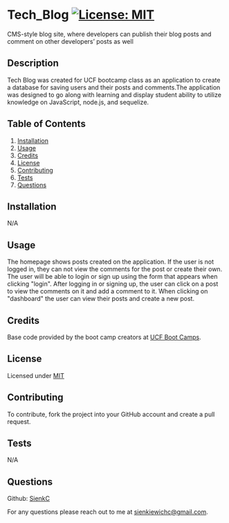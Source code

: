 # Tech_Blog [![License: MIT](https://img.shields.io/badge/License-MIT-blue.svg)](https://opensource.org/license/mit/)
CMS-style blog site, where developers can publish their blog posts and comment on other developers’ posts as well


  ## Description

  Tech Blog was created for UCF bootcamp class as an application to create a database for saving users and their posts and comments.The application was designed to go along with learning and display student ability to utilize knowledge on JavaScript, node.js, and sequelize.


  ## Table of Contents

  1. [Installation](#installation)
  2. [Usage](#usage)
  3. [Credits](#credits)
  4. [License](#license)
  5. [Contributing](#contributing)
  6. [Tests](#tests)
  7. [Questions](#questions)


  ## Installation <a id="installation"></a>

  N/A


  ## Usage <a id="usage"></a>

   The homepage shows posts created on the application. If the user is not logged in, they can not view the comments for the post or create their own. The user will be able to login or sign up using the form that appears when clicking "login". After logging in or signing up, the user can click on a post to view the comments on it and add a comment to it. When clicking on "dashboard" the user can view their posts and create a new post. 

  ## Credits <a id="credits"></a>

  Base code provided by the boot camp creators at [UCF Boot Camps](https://bootcamp.ce.ucf.edu/).


  ## License <a id="license"></a>

  Licensed under [MIT](LICENSE)


  ## Contributing <a id="contributing"></a>

  To contribute, fork the project into your GitHub account and create a pull request.


  ## Tests <a id="tests"></a>

  N/A


  ## Questions <a id="questions"></a>

  Github: [SienkC](https://github.com/SienkC)
  
  For any questions please reach out to me at sienkiewichc@gmail.com.
